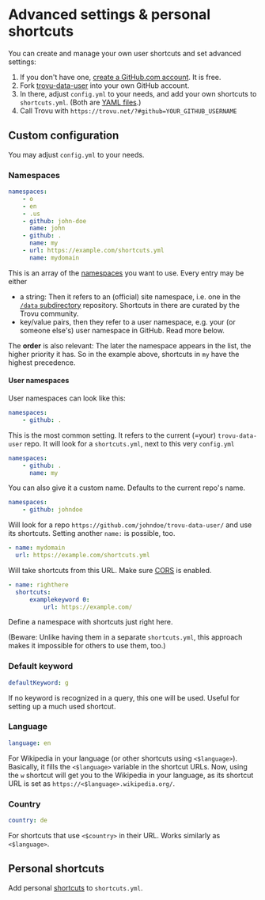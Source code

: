 # Advanced settings & personal shortcuts

You can create and manage your own user shortcuts and set advanced settings:

1. If you don't have one, [create a GitHub.com account](https://github.com/signup). It is free.
1. Fork [trovu-data-user](https://github.com/trovu/trovu-data-user) into your own GitHub account.
1. In there, adjust `config.yml` to your needs, and add your own shortcuts to `shortcuts.yml`. (Both are [YAML files](https://en.wikipedia.org/wiki/YAML).)
1. Call Trovu with `https://trovu.net/?#github=YOUR_GITHUB_USERNAME`

## Custom configuration

You may adjust `config.yml` to your needs.

### Namespaces

```yaml
namespaces:
    - o
    - en
    - .us
    - github: john-doe
      name: john
    - github: .
      name: my
    - url: https://example.com/shortcuts.yml
      name: mydomain
```

This is an array of the [namespaces](../shortcuts/namespaces.md) you want to use. Every entry may be either

-   a string: Then it refers to an (official) site namespace, i.e. one in the [`/data` subdirectory](https://github.com/trovu/trovu/tree/master/data/) repository. Shortcuts in there are curated by the Trovu community.
-   key/value pairs, then they refer to a user namespace, e.g. your (or someone else's) user namespace in GitHub. Read more below.

The **order** is also relevant: The later the namespace appears in the list, the higher priority it has. So in the example above, shortcuts in `my` have the highest precedence.

#### User namespaces

User namespaces can look like this:

```yaml
namespaces:
    - github: .
```

This is the most common setting. It refers to the current (=your) `trovu-data-user` repo. It will look for a `shortcuts.yml`, next to this very `config.yml`

```yaml
namespaces:
    - github: .
      name: my
```

You can also give it a custom name. Defaults to the current repo's name.

```yaml
namespaces:
    - github: johndoe
```

Will look for a repo `https://github.com/johndoe/trovu-data-user/` and use its shortcuts. Setting another `name:` is possible, too.

```yaml
- name: mydomain
  url: https://example.com/shortcuts.yml
```

Will take shortcuts from this URL. Make sure [CORS](https://en.wikipedia.org/wiki/Cross-origin_resource_sharing) is enabled.

```yaml
- name: righthere
  shortcuts:
      examplekeyword 0:
          url: https://example.com/
```

Define a namespace with shortcuts just right here.

(Beware: Unlike having them in a separate `shortcuts.yml`, this approach makes it impossible for others to use them, too.)

### Default keyword

```yaml
defaultKeyword: g
```

If no keyword is recognized in a query, this one will be used. Useful for setting up a much used shortcut.

### Language

```yaml
language: en
```

For Wikipedia in your language (or other shortcuts using `<$language>`). Basically, it fills the `<$language>` variable in the shortcut URLs. Now, using the `w` shortcut will get you to the Wikipedia in your language, as its shortcut URL is set as `https://<$language>.wikipedia.org/`.

### Country

```yaml
country: de
```

For shortcuts that use `<$country>` in their URL. Works similarly as `<$language>`.

## Personal shortcuts

Add personal [shortcuts](../shortcuts/index.md) to `shortcuts.yml`.

